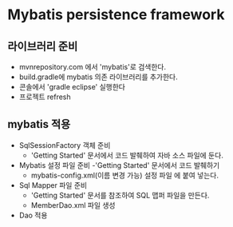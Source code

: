 # Mybatis persistence framework

## 라이브러리 준비
- mvnrepository.com 에서 'mybatis'로 검색한다.
- build.gradle에 mybatis 의존 라이브러리를 추가한다.
- 콘솔에서 'gradle eclipse' 실행한다
- 프로젝트 refresh 

## mybatis 적용
- SqlSessionFactory 객체 준비
    - 'Getting Started' 문서에서 코드 발췌하여 자바 소스 파일에 둔다.
- Mybatis 설정 파일 준비
    -'Getting Started' 문서에서 코드 발췌하기
    - mybatis-config.xml(이름 변경 가능) 설정 파일 에 붙여 넣는다.
- Sql Mapper 파일 준비
    - 'Getting Started' 문서를 참조하여 SQL 맵퍼 파일을 만든다.
    - MemberDao.xml 파일 생성
- Dao 적용